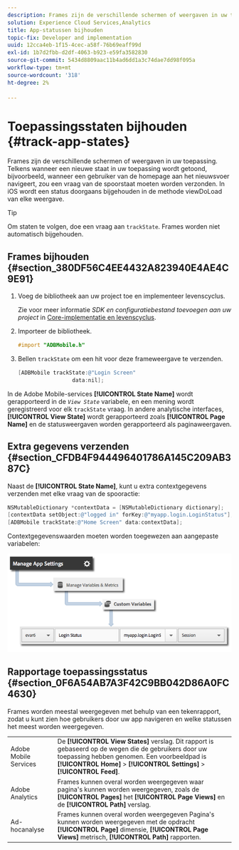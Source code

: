 ```yaml
---
description: Frames zijn de verschillende schermen of weergaven in uw toepassing. Telkens wanneer een nieuwe staat in uw toepassing wordt getoond, bijvoorbeeld, wanneer een gebruiker van de homepage aan het nieuwsvoer navigeert, zou een vraag van de spoorstaat moeten worden verzonden. In iOS wordt een status doorgaans bijgehouden in de methode viewDoLoad van elke weergave.
solution: Experience Cloud Services,Analytics
title: App-statussen bijhouden
topic-fix: Developer and implementation
uuid: 12cca4eb-1f15-4cec-a58f-76b69eaff99d
exl-id: 1b7d2fbb-d2df-4063-b923-e59fa3582830
source-git-commit: 5434d8809aac11b4ad6dd1a3c74dae7dd98f095a
workflow-type: tm+mt
source-wordcount: '318'
ht-degree: 2%

---
```


# Toepassingsstaten bijhouden {#track-app-states}

Frames zijn de verschillende schermen of weergaven in uw toepassing. Telkens wanneer een nieuwe staat in uw toepassing wordt getoond, bijvoorbeeld, wanneer een gebruiker van de homepage aan het nieuwsvoer navigeert, zou een vraag van de spoorstaat moeten worden verzonden. In iOS wordt een status doorgaans bijgehouden in de methode viewDoLoad van elke weergave.

>[!TIP]
>
>Om staten te volgen, doe een vraag aan `trackState`. Frames worden niet automatisch bijgehouden.

## Frames bijhouden {#section_380DF56C4EE4432A823940E4AE4C9E91}

1. Voeg de bibliotheek aan uw project toe en implementeer levenscyclus.

   Zie voor meer informatie *SDK en configuratiebestand toevoegen aan uw project* in [Core-implementatie en levenscyclus](/help/ios/getting-started/dev-qs.md).
1. Importeer de bibliotheek.

   ```objective-c
   #import "ADBMobile.h"
   ```

1. Bellen `trackState` om een hit voor deze frameweergave te verzenden.

   ```objective-c
   [ADBMobile trackState:@"Login Screen"  
                    data:nil];
   ```

In de Adobe Mobile-services **[!UICONTROL State Name]** wordt gerapporteerd in de *`View State`* variabele, en een mening wordt geregistreerd voor elk `trackState` vraag. In andere analytische interfaces, **[!UICONTROL View State]** wordt gerapporteerd zoals **[!UICONTROL Page Name]** en de statusweergaven worden gerapporteerd als paginaweergaven.

## Extra gegevens verzenden {#section_CFDB4F944496401786A145C209AB387C}

Naast de **[!UICONTROL State Name]**, kunt u extra contextgegevens verzenden met elke vraag van de spooractie:

```objective-c
NSMutableDictionary *contextData = [NSMutableDictionary dictionary]; 
[contextData setObject:@"logged in" forKey:@"myapp.login.LoginStatus"]; 
[ADBMobile trackState:@"Home Screen" data:contextData];
```

Contextgegevenswaarden moeten worden toegewezen aan aangepaste variabelen:

![](assets/map-variable-context-state.png)

## Rapportage toepassingsstatus {#section_0F6A54AB7A3F42C9BB042D86A0FC4630}

Frames worden meestal weergegeven met behulp van een tekenrapport, zodat u kunt zien hoe gebruikers door uw app navigeren en welke statussen het meest worden weergegeven.

|  |  |
|--- |--- |
| Adobe Mobile Services | De **[!UICONTROL View States]** verslag. Dit rapport is gebaseerd op de wegen die de gebruikers door uw toepassing hebben genomen. Een voorbeeldpad is  **[!UICONTROL Home]**  >  **[!UICONTROL Settings]**  > **[!UICONTROL Feed]**. |
| Adobe Analytics | Frames kunnen overal worden weergegeven waar pagina&#39;s kunnen worden weergegeven, zoals de **[!UICONTROL Pages]** het **[!UICONTROL Page Views]** en de **[!UICONTROL Path]** verslag. |
| Ad-hocanalyse | Frames kunnen overal worden weergegeven Pagina&#39;s kunnen worden weergegeven met de opdracht **[!UICONTROL Page]** dimensie, **[!UICONTROL Page Views]** metrisch, **[!UICONTROL Path]** rapporten. |
